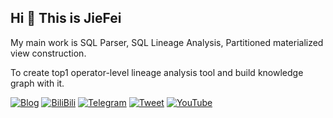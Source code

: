 ## Hi 👋 This is JieFei

My main work is SQL Parser, SQL Lineage Analysis, Partitioned materialized view construction. 

To create top1 operator-level lineage analysis tool and build knowledge graph with it.

[![Blog](https://img.shields.io/badge/-Blog-orange)](https://makeyourchoice.cn) [![BiliBili](https://img.shields.io/badge/-bilibili-blue)](https://space.bilibili.com/4449891) [![Telegram](https://img.shields.io/badge/-Telegram-blue)](https://t.me/jiefei30 ) [![Tweet](https://img.shields.io/twitter/follow/jiefei30?style=social)](https://twitter.com/jiefei30) [![YouTube](https://img.shields.io/youtube/channel/views/UC9w-SHhy2TYAPBh92CPbPHA?style=social)](https://www.youtube.com/channel/UC9w-SHhy2TYAPBh92CPbPHA)  
